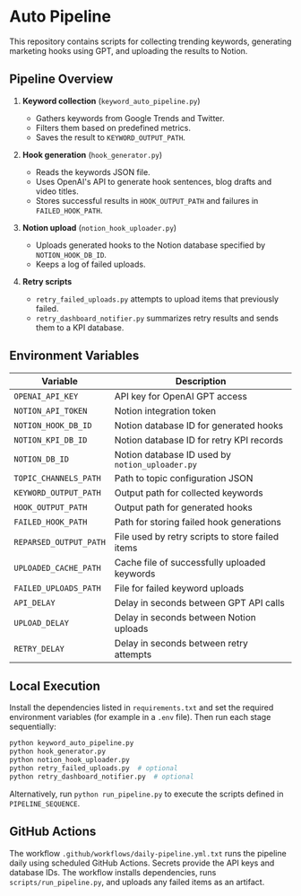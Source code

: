 # Auto Pipeline

This repository contains scripts for collecting trending keywords, generating marketing hooks using GPT, and uploading the results to Notion.

## Pipeline Overview

1. **Keyword collection** (`keyword_auto_pipeline.py`)
   - Gathers keywords from Google Trends and Twitter.
   - Filters them based on predefined metrics.
   - Saves the result to `KEYWORD_OUTPUT_PATH`.

2. **Hook generation** (`hook_generator.py`)
   - Reads the keywords JSON file.
   - Uses OpenAI's API to generate hook sentences, blog drafts and video titles.
   - Stores successful results in `HOOK_OUTPUT_PATH` and failures in `FAILED_HOOK_PATH`.

3. **Notion upload** (`notion_hook_uploader.py`)
   - Uploads generated hooks to the Notion database specified by `NOTION_HOOK_DB_ID`.
   - Keeps a log of failed uploads.

4. **Retry scripts**
   - `retry_failed_uploads.py` attempts to upload items that previously failed.
   - `retry_dashboard_notifier.py` summarizes retry results and sends them to a KPI database.

## Environment Variables

| Variable | Description |
| --- | --- |
| `OPENAI_API_KEY` | API key for OpenAI GPT access |
| `NOTION_API_TOKEN` | Notion integration token |
| `NOTION_HOOK_DB_ID` | Notion database ID for generated hooks |
| `NOTION_KPI_DB_ID` | Notion database ID for retry KPI records |
| `NOTION_DB_ID` | Notion database ID used by `notion_uploader.py` |
| `TOPIC_CHANNELS_PATH` | Path to topic configuration JSON |
| `KEYWORD_OUTPUT_PATH` | Output path for collected keywords |
| `HOOK_OUTPUT_PATH` | Output path for generated hooks |
| `FAILED_HOOK_PATH` | Path for storing failed hook generations |
| `REPARSED_OUTPUT_PATH` | File used by retry scripts to store failed items |
| `UPLOADED_CACHE_PATH` | Cache file of successfully uploaded keywords |
| `FAILED_UPLOADS_PATH` | File for failed keyword uploads |
| `API_DELAY` | Delay in seconds between GPT API calls |
| `UPLOAD_DELAY` | Delay in seconds between Notion uploads |
| `RETRY_DELAY` | Delay in seconds between retry attempts |

## Local Execution

Install the dependencies listed in `requirements.txt` and set the required environment variables (for example in a `.env` file). Then run each stage sequentially:

```bash
python keyword_auto_pipeline.py
python hook_generator.py
python notion_hook_uploader.py
python retry_failed_uploads.py  # optional
python retry_dashboard_notifier.py  # optional
```

Alternatively, run `python run_pipeline.py` to execute the scripts defined in `PIPELINE_SEQUENCE`.

## GitHub Actions

The workflow `.github/workflows/daily-pipeline.yml.txt` runs the pipeline daily using scheduled GitHub Actions. Secrets provide the API keys and database IDs. The workflow installs dependencies, runs `scripts/run_pipeline.py`, and uploads any failed items as an artifact.

